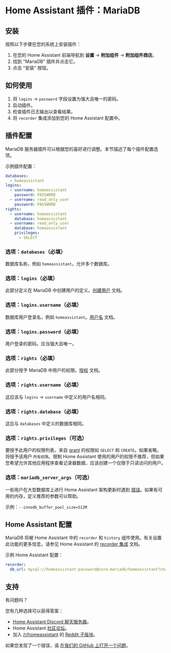 # Home Assistant 插件：MariaDB

## 安装

按照以下步骤在您的系统上安装插件：

1. 在您的 Home Assistant 前端导航到 **设置** -> **附加组件** -> **附加组件商店**。
2. 找到 "MariaDB" 插件并点击它。
3. 点击 "安装" 按钮。

## 如何使用

1. 将 `logins` -> `password` 字段设置为强大且唯一的密码。
2. 启动插件。
3. 检查插件日志输出以查看结果。
4. 将 `recorder` 集成添加到您的 Home Assistant 配置中。

## 插件配置

MariaDB 服务器插件可以根据您的喜好进行调整。本节描述了每个插件配置选项。

示例插件配置：

```yaml
databases:
  - homeassistant
logins:
  - username: homeassistant
    password: PASSWORD
  - username: read_only_user
    password: PASSWORD
rights:
  - username: homeassistant
    database: homeassistant
  - username: read_only_user
    database: homeassistant
    privileges:
      - SELECT
```

### 选项：`databases`（必填）

数据库名称，例如 `homeassistant`。允许多个数据库。

### 选项：`logins`（必填）

此部分定义在 MariaDB 中创建用户的定义。[创建用户][createuser] 文档。

### 选项：`logins.username`（必填）

数据库用户登录名，例如 `homeassistant`。[用户名][username] 文档。

### 选项：`logins.password`（必填）

用户登录的密码。应当强大且唯一。

### 选项：`rights`（必填）

此部分授予 MariaDB 中用户的权限。[授权][grant] 文档。

### 选项：`rights.username`（必填）

这应该与 `logins` -> `username` 中定义的用户名相同。

### 选项：`rights.database`（必填）

这应与 `databases` 中定义的数据库相同。

### 选项：`rights.privileges`（可选）

要授予此用户的权限列表，来自 [grant][grant] 的权限如 `SELECT` 和 `CREATE`。如果省略，将授予该用户 `所有权限`。限制 Home Assistant 使用的用户的权限不推荐，但如果您希望允许其他应用程序查看记录器数据，应该创建一个仅限于只读访问的用户。

### 选项：`mariadb_server_args`（可选）

一些用户在大型数据库上进行 Home Assistant 架构更新时遇到 [错误][migration-issues]。如果有可用的内存，定义推荐的参数可以帮助。

示例：`--innodb_buffer_pool_size=512M`

## Home Assistant 配置

MariaDB 将被 Home Assistant 中的 `recorder` 和 `history` 组件使用。有关设置此功能的更多信息，请参见 Home Assistant 的 [recorder 集成][mariadb-ha-recorder] 文档。

示例 Home Assistant 配置：

```yaml
recorder:
  db_url: mysql://homeassistant:password@core-mariadb/homeassistant?charset=utf8mb4
```

## 支持

有问题吗？

您有几种选择可以获得答案：

- [Home Assistant Discord 聊天服务器][discord]。
- Home Assistant [社区论坛][forum]。
- 加入 [/r/homeassistant][reddit] 的 [Reddit 子版块][reddit]。

如果您发现了一个错误，请 [在我们的 GitHub 上打开一个问题][issue]。

[createuser]: https://mariadb.com/kb/en/create-user/
[username]: https://mariadb.com/kb/en/create-user/#user-name-component
[hostname]: https://mariadb.com/kb/en/create-user/#host-name-component
[grant]: https://mariadb.com/kb/en/grant/
[migration-issues]: https://github.com/home-assistant/core/issues/125339
[mariadb-ha-recorder]: https://www.home-assistant.io/integrations/recorder/
[discord]: https://discord.gg/c5DvZ4e
[forum]: https://community.home-assistant.io
[i386-shield]: https://img.shields.io/badge/i386-yes-green.svg
[issue]: https://github.com/home-assistant/addons/issues
[reddit]: https://reddit.com/r/homeassistant
[repository]: https://github.com/hassio-addons/repository